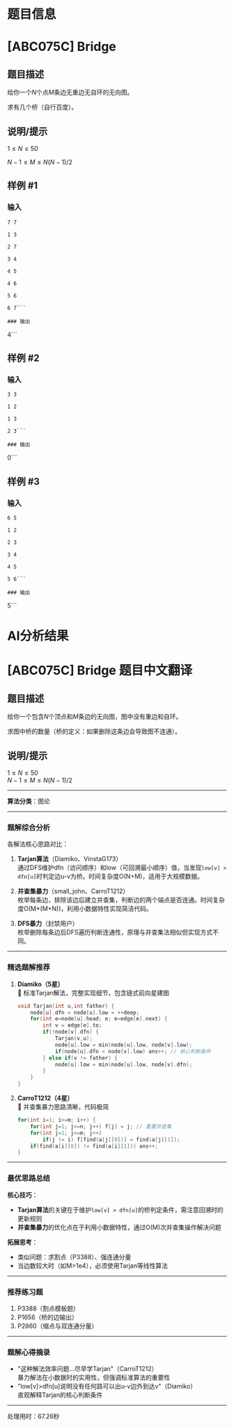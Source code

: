 # 题目信息

# [ABC075C] Bridge

## 题目描述

给你一个$N$个点$M$条边无重边无自环的无向图。

求有几个桥（自行百度）。

## 说明/提示

$1 \leq N \leq 50$

$N-1 \leq M \leq N(N-1)/2$

## 样例 #1

### 输入

```
7 7

1 3

2 7

3 4

4 5

4 6

5 6

6 7```

### 输出

```
4```

## 样例 #2

### 输入

```
3 3

1 2

1 3

2 3```

### 输出

```
0```

## 样例 #3

### 输入

```
6 5

1 2

2 3

3 4

4 5

5 6```

### 输出

```
5```

# AI分析结果



# [ABC075C] Bridge 题目中文翻译

## 题目描述

给你一个包含$N$个顶点和$M$条边的无向图，图中没有重边和自环。

求图中桥的数量（桥的定义：如果删除这条边会导致图不连通）。

## 说明/提示

$1 \leq N \leq 50$  
$N-1 \leq M \leq N(N-1)/2$

---

**算法分类**：图论

---

### 题解综合分析

各解法核心思路对比：
1. **Tarjan算法**（Diamiko、VinstaG173）  
   通过DFS维护dfn（访问顺序）和low（可回溯最小顺序）值，当发现`low[v] > dfn[u]`时判定边u-v为桥。时间复杂度O(N+M)，适用于大规模数据。

2. **并查集暴力**（small_john、CarroT1212）  
   枚举每条边，排除该边后建立并查集，判断边的两个端点是否连通。时间复杂度O(M*(M+N))，利用小数据特性实现简洁代码。

3. **DFS暴力**（封禁用户）  
   枚举删除每条边后DFS遍历判断连通性，原理与并查集法相似但实现方式不同。

---

### 精选题解推荐

1. **Diamiko（5星）**  
   🔑 标准Tarjan解法，完整实现细节，包含链式前向星建图  
   ```cpp
   void Tarjan(int u,int father) {
       node[u].dfn = node[u].low = ++deep;
       for(int e=node[u].head; e; e=edge[e].next) {
           int v = edge[e].to;
           if(!node[v].dfn) {
               Tarjan(v,u);
               node[u].low = min(node[u].low, node[v].low);
               if(node[u].dfn < node[v].low) ans++; // 核心判断条件
           } else if(v != father) {
               node[u].low = min(node[u].low, node[v].dfn);
           }
       }
   }
   ```

2. **CarroT1212（4星）**  
   🔑 并查集暴力思路清晰，代码极简  
   ```cpp
   for(int i=1; i<=m; i++) {
       for(int j=1; j<=n; j++) f[j] = j; // 重置并查集
       for(int j=1; j<=m; j++) 
           if(j != i) f[find(a[j][0])] = find(a[j][1]);
       if(find(a[i][0]) != find(a[i][1])) ans++;
   }
   ```

---

### 最优思路总结

**核心技巧**：  
- **Tarjan算法**的关键在于维护`low[v] > dfn[u]`的桥判定条件，需注意回溯时的更新规则
- **并查集暴力**的优化点在于利用小数据特性，通过O(M)次并查集操作解决问题

**拓展思考**：  
- 类似问题：求割点（P3388）、强连通分量
- 当边数较大时（如M>1e4），必须使用Tarjan等线性算法

---

### 推荐练习题
1. P3388（割点模板题）  
2. P1656（桥的边输出）  
3. P2860（缩点与双连通分量）  

---

### 题解心得摘录
- "这种解法效率问题...尽早学Tarjan"（CarroT1212）  
  暴力解法在小数据时的实用性，但强调标准算法的重要性  
- "low[v]>dfn[u]说明没有任何路可以出u-v边外到达v"（Diamiko）  
  直观解释Tarjan的核心判断条件

---
处理用时：67.26秒